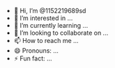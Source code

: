 - 👋 Hi, I’m @1152219689sd
- 👀 I’m interested in ...
- 🌱 I’m currently learning ...
- 💞️ I’m looking to collaborate on ...
- 📫 How to reach me ...
- 😄 Pronouns: ...
- ⚡ Fun fact: ...

<!---
1152219689sd/1152219689sd is a ✨ special ✨ repository because its `README.md` (this file) appears on your GitHub profile.
You can click the Preview link to take a look at your changes.
--->

